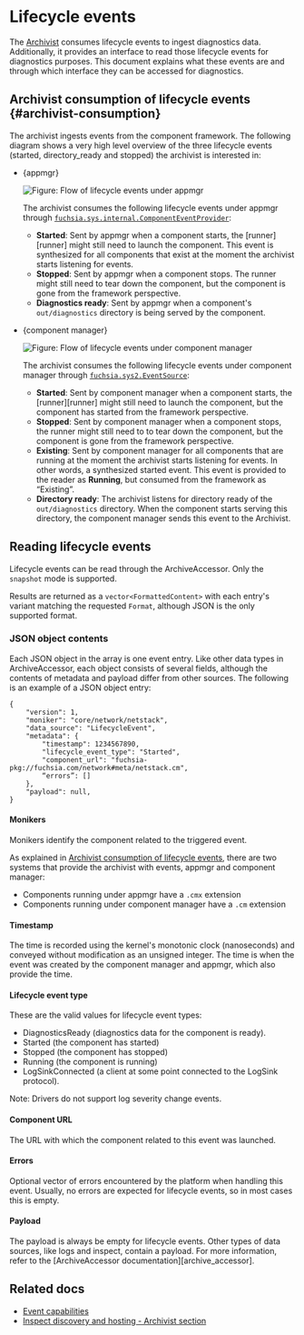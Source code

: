 # Lifecycle events

The [Archivist][archivist] consumes lifecycle events to ingest diagnostics data. Additionally, it provides an
interface to read those lifecycle events for diagnostics purposes. This document explains what
these events are and through which interface they can be accessed for diagnostics.

## Archivist consumption of lifecycle events {#archivist-consumption}

The archivist ingests events from the component framework.
The following diagram shows a very high level overview of the three lifecycle events
(started, directory_ready and stopped) the archivist is interested in:

- {appmgr}

  ![Figure: Flow of lifecycle events under appmgr](appmgr_lifecycle_flow.png)

  The archivist consumes the following lifecycle events under appmgr through
  [`fuchsia.sys.internal.ComponentEventProvider`][component_event_provider]:

  - **Started**: Sent by appmgr when a component starts, the [runner][runner] might still need to
    launch the component. This event is synthesized for all components that exist at the moment the
    archivist starts listening for events.
  - **Stopped**: Sent by appmgr when a component stops. The runner might still need to tear down the
    component, but the component is gone from the framework perspective.
  - **Diagnostics ready**: Sent by appmgr when a component's `out/diagnostics` directory is being
    served by the component.


- {component manager}

  ![Figure: Flow of lifecycle events under component manager](component_manager_lifecycle_flow.png)

  The archivist consumes the following lifecycle events under component manager through
  [`fuchsia.sys2.EventSource`][event_source]:

  - **Started**: Sent by component manager when a component starts, the [runner][runner] might still
    need to launch the component, but the component has started from the framework perspective.
  - **Stopped**: Sent by component manager when a component stops, the runner might still need to to
    tear down the component, but the component is gone from the framework perspective.
  - **Existing**: Sent by component manager for all components that are running at the moment the
    archivist starts listening for events. In other words, a synthesized started event. This event
    is provided to the reader as **Running**, but consumed from the framework as “Existing”.
  - **Directory ready**: The archivist listens for directory ready of the `out/diagnostics`
    directory. When the component starts serving this directory, the component manager sends this
    event to the Archivist.


## Reading lifecycle events

Lifecycle events can be read through the ArchiveAccessor. Only the `snapshot` mode is supported.

<!-- TODO(fxbug.dev/60763): link to ArchiveAccessor documentation where each mode is explained -->

Results are returned as a `vector<FormattedContent>` with each entry's variant matching the
requested `Format`, although JSON is the only supported format.


### JSON object contents

Each JSON object in the array is one event entry. Like other data types in ArchiveAccessor,
each object consists of several fields, although the contents of metadata and payload differ
from other sources. The following is an example of a JSON object entry:

```
{
    "version": 1,
    "moniker": "core/network/netstack",
    "data_source": "LifecycleEvent",
    "metadata": {
        "timestamp": 1234567890,
        "lifecycle_event_type": "Started",
        "component_url": "fuchsia-pkg://fuchsia.com/network#meta/netstack.cm",
        “errors”: []
    },
    "payload": null,
}

```

#### Monikers

Monikers identify the component related to the triggered event.

As explained in [Archivist consumption of lifecycle events](#archivist-consumption), there are two
systems that provide the archivist with events, appmgr and component manager:

-   Components running under appmgr have a `.cmx` extension
-   Components running under component manager have a `.cm` extension

#### Timestamp

The time is recorded using the kernel's monotonic clock (nanoseconds) and conveyed without
modification as an unsigned integer. The time is when the event was created by the component
manager and appmgr, which also provide the time.

#### Lifecycle event type

These are the valid values for lifecycle event types:

- DiagnosticsReady (diagnostics data for the component
is ready).
- Started (the component has started)
- Stopped (the component has stopped)
- Running (the component is running)
- LogSinkConnected (a client at some point connected to the LogSink protocol).

Note: Drivers do not support log severity change
events.

#### Component URL

The URL with which the component related to this event was launched.

#### Errors

Optional vector of errors encountered by the platform when handling this event.
Usually, no errors are expected for lifecycle events, so in most cases this is empty.


#### Payload

The payload is always be empty for lifecycle events. Other types of data sources, like logs and
inspect, contain a payload. For more information, refer to the
[ArchiveAccessor documentation][archive_accessor].


## Related docs

- [Event capabilities][event_capabilities]
- [Inspect discovery and hosting - Archivist section][inspect_discovery_hosting]


[archivist]: /docs/reference/diagnostics/inspect/tree.md#archivist
[event_source]: https://fuchsia.dev/reference/fidl/fuchsia.sys2#EventSource
[component_event_provider]: https://fuchsia.dev/reference/fidl/fuchsia.sys.internal#ComponentEventProvider
[event_capabilities]: /docs/concepts/components/v2/capabilities/event.md
[inspect_discovery_hosting]: /docs/reference/diagnostics/inspect/tree.md#archivist
[component_runner]: /docs/glossary#runner
